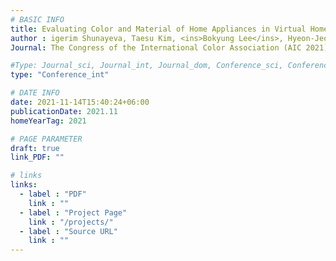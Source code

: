 ```yaml
---
# BASIC INFO
title: Evaluating Color and Material of Home Appliances in Virtual Homes during the Early Stage of Design
author : igerim Shunayeva, Taesu Kim, <ins>Bokyung Lee</ins>, Hyeon-Jeong Suk.
Journal: The Congress of the International Color Association (AIC 2021)

#Type: Journal_sci, Journal_int, Journal_dom, Conference_sci, Conference_int, conference_dom
type: "Conference_int"

# DATE INFO
date: 2021-11-14T15:40:24+06:00
publicationDate: 2021.11
homeYearTag: 2021

# PAGE PARAMETER
draft: true
link_PDF: ""

# links
links:
  - label : "PDF"
    link : ""
  - label : "Project Page"
    link : "/projects/"
  - label : "Source URL"
    link : ""
---
```


